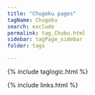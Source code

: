 ```yaml
---
title: "Chugoku pages"
tagName: Chugoku
search: exclude
permalink: tag_Chubu.html
sidebar: tagPage_sidebar
folder: tags

---
```


{% include taglogic.html %}

{% include links.html %}
